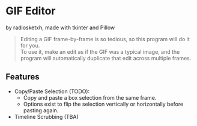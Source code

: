 # GIF Editor
by radiosketxh, made with tkinter and Pillow
> Editing a GIF frame-by-frame is so tedious, so this program will do it for you.  
To use it, make an edit as if the GIF was a typical image, and the program will automatically duplicate that edit across multiple frames.

## Features
- Copy/Paste Selection (TODO):
  - Copy and paste a box selection from the same frame.
  - Options exist to flip the selection vertically or horizontally before pasting again.
- Timeline Scrubbing (TBA)